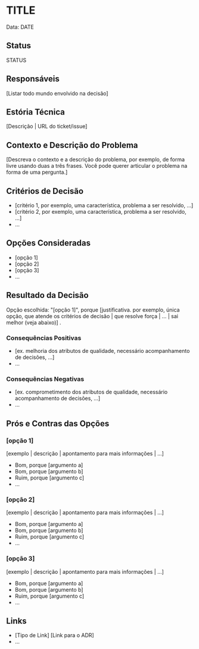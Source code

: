 # TITLE

Data: DATE

## Status

STATUS <!-- proposto, aceito, substituído -->

## Responsáveis <!-- opcional -->

[Listar todo mundo envolvido na decisão]

## Estória Técnica <!-- opcional -->

[Descrição | URL do ticket/issue]

## Contexto e Descrição do Problema

[Descreva o contexto e a descrição do problema, por exemplo, de forma livre usando duas a três frases. Você pode querer articular o problema na forma de uma pergunta.]

## Critérios de Decisão <!-- opcional -->

* [critério 1, por exemplo, uma característica, problema a ser resolvido, ...]
* [critério 2, por exemplo, uma característica, problema a ser resolvido, ...]
* … <!-- número de critérios pode variar -->

## Opções Consideradas

* [opção 1]
* [opção 2]
* [opção 3]
* … <!-- número de opções pode variar -->

## Resultado da Decisão

Opção escolhida: "[opção 1]",
porque [justificativa. por exemplo, única opção, que atende os critérios de decisão | que resolve força | … | sai melhor (veja abaixo)]
.

### Consequências Positivas <!-- opcional -->

* [ex. melhoria dos atributos de qualidade, necessário acompanhamento de decisões, …]
* …

### Consequências Negativas <!-- opcional -->

* [ex. comprometimento dos atributos de qualidade, necessário acompanhamento de decisões, …]
* …

## Prós e Contras das Opções <!-- opcional -->

### [opção 1]

[exemplo | descrição | apontamento para mais informações | …] <!-- opcional -->

* Bom, porque [argumento a]
* Bom, porque [argumento b]
* Ruim, porque [argumento c]
* … <!-- número de prós e contras pode variar -->

### [opção 2]

[exemplo | descrição | apontamento para mais informações | …] <!-- opcional -->

* Bom, porque [argumento a]
* Bom, porque [argumento b]
* Ruim, porque [argumento c]
* … <!-- número de prós e contras pode variar -->

### [opção 3]

[exemplo | descrição | apontamento para mais informações | …] <!-- opcional -->

* Bom, porque [argumento a]
* Bom, porque [argumento b]
* Ruim, porque [argumento c]
* … <!-- número de prós e contras pode variar -->

## Links <!-- optional -->

* [Tipo de Link] [Link para o ADR] <!-- exemplo: Refinado por [ADR-0005](0005-exemplo.md) -->
* … <!-- número de links pode variar -->
